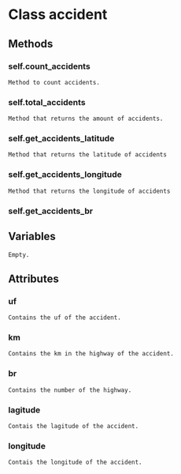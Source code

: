 # Class accident

## Methods

### self.count_accidents
	Method to count accidents.
### self.total_accidents
	Method that returns the amount of accidents.
### self.get_accidents_latitude
	Method that returns the latitude of accidents
### self.get_accidents_longitude
	Method that returns the longitude of accidents
### self.get_accidents_br


## Variables

	Empty.

## Attributes

### uf
	Contains the uf of the accident.
### km
    Contains the km in the highway of the accident.	
### br
    Contains the number of the highway.
### lagitude
	Contais the lagitude of the accident.
### longitude
	Contais the longitude of the accident.

